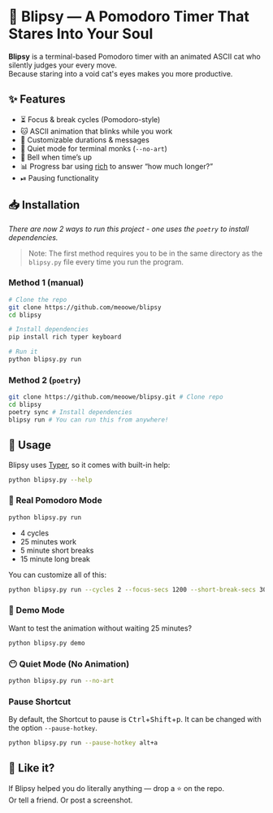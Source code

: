 # 🐾 Blipsy — A Pomodoro Timer That Stares Into Your Soul

**Blipsy** is a terminal-based Pomodoro timer with an animated ASCII cat who silently judges your every move.  
Because staring into a void cat's eyes makes you more productive.

## ✨ Features

- ⏳ Focus & break cycles (Pomodoro-style)
- 🐱 ASCII animation that blinks while you work
- 🎨 Customizable durations & messages
- 🧘 Quiet mode for terminal monks (`--no-art`)
- 🔔 Bell when time’s up
- 📊 Progress bar using [rich](https://github.com/Textualize/rich) to answer “how much longer?”
- ⏯ Pausing functionality

## 📥 Installation

_There are now 2 ways to run this project - one uses the `poetry` to install dependencies._
> Note: The first method requires you to be in the same directory as the `blipsy.py` file every time you run the program.
### Method 1 (manual)
```bash
# Clone the repo
git clone https://github.com/meoowe/blipsy
cd blipsy

# Install dependencies
pip install rich typer keyboard

# Run it
python blipsy.py run
```

### Method 2 (`poetry`)
```bash
git clone https://github.com/meoowe/blipsy.git # Clone repo
cd blipsy
poetry sync # Install dependencies
blipsy run # You can run this from anywhere!
```
## 🧪 Usage

Blipsy uses [Typer](https://typer.tiangolo.com), so it comes with built-in help:

```bash
python blipsy.py --help
```

### 🎯 Real Pomodoro Mode

```bash
python blipsy.py run
```

- 4 cycles
- 25 minutes work
- 5 minute short breaks
- 15 minute long break

You can customize all of this:

```bash
python blipsy.py run --cycles 2 --focus-secs 1200 --short-break-secs 300 --long-break-secs 900
```

### 🐾 Demo Mode

Want to test the animation without waiting 25 minutes?

```bash
python blipsy.py demo
```

### 😶 Quiet Mode (No Animation)

```bash
python blipsy.py run --no-art
```
### Pause Shortcut
By default, the Shortcut to pause is <kbd>Ctrl</kbd>+<kbd>Shift</kbd>+<kbd>p</kbd>.
It can be changed with the option `--pause-hotkey`.
```bash
python blipsy.py run --pause-hotkey alt+a
```

## 🌟 Like it?

If Blipsy helped you do literally anything — drop a ⭐ on the repo.  
Or tell a friend. Or post a screenshot.  
